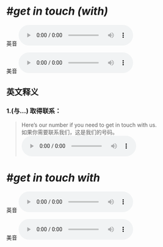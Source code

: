 # ***\#get in touch (with)*** 
英音
<audio src="./media/get in touch with1_AAC.aac" controls="controls"></audio>

美音
<audio src="./media/get in touch with2_AAC.aac" controls="controls"></audio>



  

英文释义
---
### 1.**(与…) 取得联系：**  

 > Here’s our number if you need to get in touch with us.   
 > 如果你需要联系我们，这是我们的号码。    
<audio src="./media/touch-16.aac" controls="controls"></audio>


# ***\#get in touch with*** 
英音
<audio src="./media/get in touch with1_AAC.aac" controls="controls"></audio>

美音
<audio src="./media/get in touch with2_AAC.aac" controls="controls"></audio>



  

